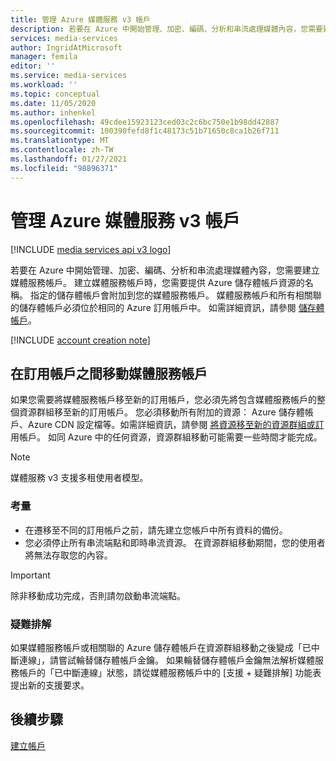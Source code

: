 ```yaml
---
title: 管理 Azure 媒體服務 v3 帳戶
description: 若要在 Azure 中開始管理、加密、編碼、分析和串流處理媒體內容，您需要建立媒體服務帳戶。 本文說明如何管理 Azure 媒體服務 v3 帳戶。
services: media-services
author: IngridAtMicrosoft
manager: femila
editor: ''
ms.service: media-services
ms.workload: ''
ms.topic: conceptual
ms.date: 11/05/2020
ms.author: inhenkel
ms.openlocfilehash: 49cdee15923123ced03c2c6bc750e1b98dd42887
ms.sourcegitcommit: 100390fefd8f1c48173c51b71650c8ca1b26f711
ms.translationtype: MT
ms.contentlocale: zh-TW
ms.lasthandoff: 01/27/2021
ms.locfileid: "98896371"
---
```

# <a name="manage-azure-media-services-v3-accounts"></a>管理 Azure 媒體服務 v3 帳戶

[!INCLUDE [media services api v3 logo](./includes/v3-hr.md)]

若要在 Azure 中開始管理、加密、編碼、分析和串流處理媒體內容，您需要建立媒體服務帳戶。 建立媒體服務帳戶時，您需要提供 Azure 儲存體帳戶資源的名稱。 指定的儲存體帳戶會附加到您的媒體服務帳戶。 媒體服務帳戶和所有相關聯的儲存體帳戶必須位於相同的 Azure 訂用帳戶中。 如需詳細資訊，請參閱 [儲存體帳戶](storage-account-concept.md)。

[!INCLUDE [account creation note](./includes/note-2020-05-01-account-creation.md)]

## <a name="moving-a-media-services-account-between-subscriptions"></a>在訂用帳戶之間移動媒體服務帳戶 

如果您需要將媒體服務帳戶移至新的訂用帳戶，您必須先將包含媒體服務帳戶的整個資源群組移至新的訂用帳戶。 您必須移動所有附加的資源： Azure 儲存體帳戶、Azure CDN 設定檔等。如需詳細資訊，請參閱 [將資源移至新的資源群組或訂](../../azure-resource-manager/management/move-resource-group-and-subscription.md)用帳戶。 如同 Azure 中的任何資源，資源群組移動可能需要一些時間才能完成。

> [!NOTE]
> 媒體服務 v3 支援多租使用者模型。

### <a name="considerations"></a>考量

* 在遷移至不同的訂用帳戶之前，請先建立您帳戶中所有資料的備份。
* 您必須停止所有串流端點和即時串流資源。 在資源群組移動期間，您的使用者將無法存取您的內容。 

> [!IMPORTANT]
> 除非移動成功完成，否則請勿啟動串流端點。

### <a name="troubleshoot"></a>疑難排解

如果媒體服務帳戶或相關聯的 Azure 儲存體帳戶在資源群組移動之後變成「已中斷連線」，請嘗試輪替儲存體帳戶金鑰。 如果輪替儲存體帳戶金鑰無法解析媒體服務帳戶的「已中斷連線」狀態，請從媒體服務帳戶中的 [支援 + 疑難排解] 功能表提出新的支援要求。  

## <a name="next-steps"></a>後續步驟

[建立帳戶](./create-account-howto.md)
